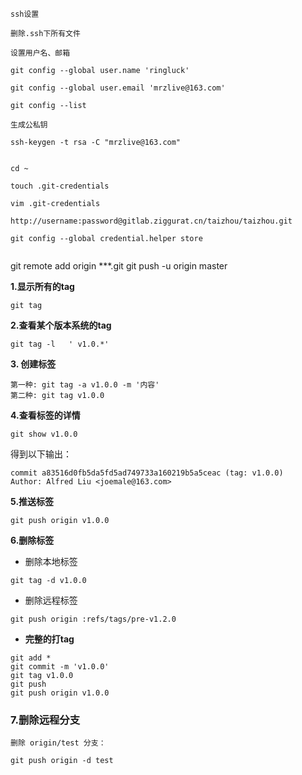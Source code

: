 ```
ssh设置

删除.ssh下所有文件

设置用户名、邮箱

git config --global user.name 'ringluck'

git config --global user.email 'mrzlive@163.com'

git config --list

生成公私钥

ssh-keygen -t rsa -C "mrzlive@163.com"


```







```
cd ~

touch .git-credentials

vim .git-credentials

http://username:password@gitlab.ziggurat.cn/taizhou/taizhou.git

git config --global credential.helper store


```







git remote add origin ***.git
git push -u origin master









**1.显示所有的tag**

```text
git tag
```

**2.查看某个版本系统的tag**

```text
git tag -l   ' v1.0.*'
```

**3. 创建标签**

```text
第一种: git tag -a v1.0.0 -m '内容'
第二种: git tag v1.0.0
```

**4.查看标签的详情**

```text
git show v1.0.0
```

得到以下输出：

```text
commit a83516d0fb5da5fd5ad749733a160219b5a5ceac (tag: v1.0.0) 
Author: Alfred Liu <joemale@163.com>
```

**5.推送标签**

```text
git push origin v1.0.0
```

**6.删除标签**

- 删除本地标签

```text
git tag -d v1.0.0
```

- 删除远程标签

```text
git push origin :refs/tags/pre-v1.2.0
```

- **完整的打tag**

```text
git add *
git commit -m 'v1.0.0'
git tag v1.0.0
git push
git push origin v1.0.0
```

### 7.删除远程分支

```
删除 origin/test 分支：

git push origin -d test
```

